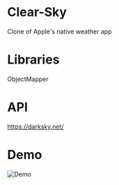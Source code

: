 # Clear-Sky
Clone of Apple's native weather app 


# Libraries

ObjectMapper

# API

https://darksky.net/
# Demo


![Demo](https://media.giphy.com/media/3o6nUXf0jNemdUQMmI/giphy.gif)
